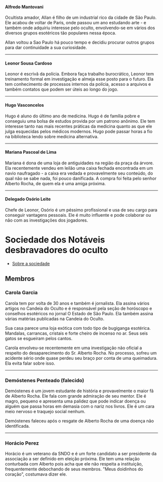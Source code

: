 
#### Alfredo Mantovani

Ocultista amador, Allan é filho de um industrial rico da cidade de São Paulo. Ele acabou de voltar de Paris, onde passou um ano estudando arte - e também onde adquiriu interesse pelo oculto, envolvendo-se em vários dos diversos grupos esotéricos tão populares nessa época. 

Allan voltou a Sao Paulo há pouco tempo e decidiu procurar outros grupos para dar continuidade a sua curiosidade.

---
#### Leonor Sousa Cardoso
Leonor é escrivã da polícia. Embora faça trabalho burocrático, Leonor tem treinamento formal em investigação e almeja esse posto para o futuro. Ela tem conhecimento de processos internos da polícia, acesso a arquivos e também contatos que podem ser úteis ao longo do jogo. 

---
#### Hugo Vasconcelos

Hugo é aluno do último ano de medicina. Hugo é de família pobre e conseguiu uma bolsa de estudos provida por um patrono anônimo. Ele tem interesse tanto nas mais recentes práticas da medicina quanto as que ele julga esquecidas pelos médicos modernos. Hugo pode passar horas a fio na biblioteca lendo sobre medicina alternativa. 

---
#### Mariana Pascoal de Lima

Mariana é dona de uma loja de antiguidades na região da praça da árvore. Ela recentemente vendeu em leilão uma caixa fechada encontrada em um navio naufragado - a caixa era vedada e provavelmente seu conteúdo, do qual não se sabe nada, foi pouco danificada. A compra foi feita pelo senhor Alberto Rocha, de quem ela é uma amiga próxima.

---
#### Delegado Osório Leite

Chefe de Leonor, Osório é um péssimo profissional e usa de seu cargo para conseguir vantagens pessoais. Ele é muito influente e pode colaborar ou não com as investigações dos jogadores.
# Sociedade dos Notáveis desbravadores do oculto

- [Sobre a sociedade](../desbravadores_do_oculto/index.md)
## Membros

### Carola Garcia

Carola tem por volta de 30 anos e também é jornalista. Ela assina vários artigos no Candeia do Oculto e é responsável pela seção de horóscopo e conselhos esotéricos no jornal O Estado de São Paulo. Ela também assina várias matérias publicadas na Candeia do Oculto.

Sua casa parece uma loja exótica com todo tipo de bugiganga esotérica. Mandalas, carrancas, cristais e forte cheiro de incenso no ar. Seus seis gatos se esgueiram pelos cantos. 

Carola envolveu-se recentemente em uma investigação não oficial a respeito do desaparecimento do Sr. Alberto Rocha. No processo, sofreu um acidente sério onde quase perdeu seu braço por conta de uma queimadura. Ela evita falar sobre isso. 

---
### Demóstenes Penteado (falecido)

Demóstenes é um jovem estudante de história e provavelmente o maior fã de Alberto Rocha. Ele fala com grande admiração de seu mentor. Ele é magro, pequeno e apresenta uma palidez que pode indicar doença ou alguém que passa horas em demasia com o nariz nos livros. Ele é um cara meio nervoso e traquejo social nenhum. 

Demóstenes faleceu após o resgate de Alberto Rocha de uma doença não identificada.

---
### Horácio Perez

Horácio é um veterano da SNDO e é um forte candidato a ser presidente da associação a ser definido em eleição próxima. Ele tem uma relação conturbada com Alberto pois acha que ele não respeita a instituição, frequentemente debochando de seus membros. "Meus doidinhos do coração", costumava dizer ele. 